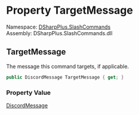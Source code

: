 # Property TargetMessage

Namespace: [DSharpPlus.SlashCommands](DSharpPlus.SlashCommands.md)  
Assembly: DSharpPlus.SlashCommands.dll

## <a id="DSharpPlus_SlashCommands_ContextMenuContext_TargetMessage"></a>TargetMessage

The message this command targets, if applicable.

```csharp
public DiscordMessage TargetMessage { get; }
```

### Property Value

[DiscordMessage](DSharpPlus.Entities.DiscordMessage.md)

